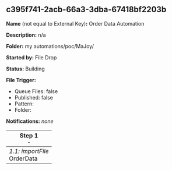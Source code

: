 ## c395f741-2acb-66a3-3dba-67418bf2203b

**Name** (not equal to External Key)**:** Order Data Automation

**Description:** n/a

**Folder:** my automations/poc/MaJoy/

**Started by:** File Drop

**Status:** Building

**File Trigger:**

* Queue Files: false
* Published: false
* Pattern: 
* Folder:  

**Notifications:** _none_


| Step 1<br>_<small>-</small>_ |
| --- |
| _1.1: importFile_<br>OrderData |
